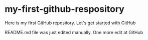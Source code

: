 # my-first-github-respository
Here is my first GitHub repository. Let's get started with GitHub

README.md file was just edited manually. One more edit at GitHub
